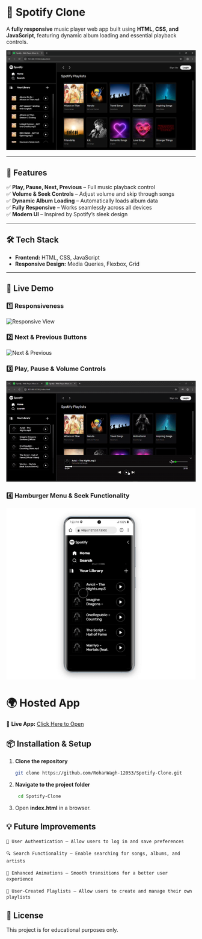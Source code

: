 # 🎵 Spotify Clone

A **fully responsive** music player web app built using **HTML, CSS, and JavaScript**, featuring dynamic album loading and essential playback controls.

![Spotify Clone Preview](images/forGithubDemo1.png)

---

## 🚀 Features  
✅ **Play, Pause, Next, Previous** – Full music playback control  
✅ **Volume & Seek Controls** – Adjust volume and skip through songs  
✅ **Dynamic Album Loading** – Automatically loads album data  
✅ **Fully Responsive** – Works seamlessly across all devices  
✅ **Modern UI** – Inspired by Spotify’s sleek design  

---

## 🛠️ Tech Stack  
- **Frontend:** HTML, CSS, JavaScript  
- **Responsive Design:** Media Queries, Flexbox, Grid  

---

## 🎥 Live Demo  

### 1️⃣ Responsiveness  
![Responsive View](gifs/responsiveCheck.gif)  

### 2️⃣ Next & Previous Buttons  
![Next & Previous](gifs/nextPreviousCheck.gif)  

### 3️⃣ Play, Pause & Volume Controls  
![Play & Volume](gifs/playPauseVolume.gif)  

### 4️⃣ Hamburger Menu & Seek Functionality  
![Hamburger & Seek](gifs/seekHamburger.gif)  


# 🌍 Hosted App  
🔗 **Live App:** [Click Here to Open](https://67e01d08b62b6de1a1209b44--polite-yeot-4e33a5.netlify.app/) 

## 📦 Installation & Setup  
1. **Clone the repository**  
   ```sh
   git clone https://github.com/RohanWagh-12053/Spotify-Clone.git
   ```

2. **Navigate to the project folder**

   ```sh
    cd Spotify-Clone 
   ```
3. Open **index.html** in a browser.


## 💡 Future Improvements

    🔑 User Authentication – Allow users to log in and save preferences

    🔍 Search Functionality – Enable searching for songs, albums, and artists

    🎨 Enhanced Animations – Smooth transitions for a better user experience

    🎵 User-Created Playlists – Allow users to create and manage their own playlists   

## 📜 License
This project is for educational purposes only.
